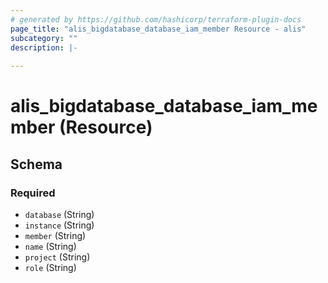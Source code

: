 ```yaml
---
# generated by https://github.com/hashicorp/terraform-plugin-docs
page_title: "alis_bigdatabase_database_iam_member Resource - alis"
subcategory: ""
description: |-
  
---
```


# alis_bigdatabase_database_iam_member (Resource)





<!-- schema generated by tfplugindocs -->
## Schema

### Required

- `database` (String)
- `instance` (String)
- `member` (String)
- `name` (String)
- `project` (String)
- `role` (String)
